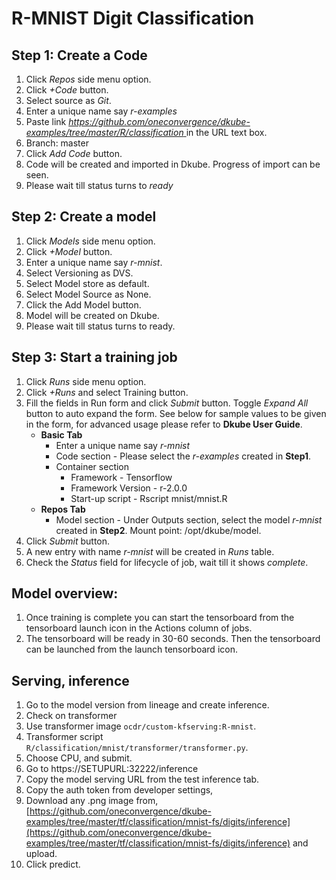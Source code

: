 # **R-MNIST Digit Classification**
## Step 1: Create a Code
1. Click *Repos* side menu option.
2. Click *+Code* button.
3. Select source as *Git*.
4. Enter a unique name say *r-examples*
5. Paste link *[https://github.com/oneconvergence/dkube-examples/tree/master/R/classification
 ](https://github.com/oneconvergence/dkube-examples/tree/master/R/classification)* in the URL text box.
6. Branch: master
7. Click *Add Code* button.
8. Code will be created and imported in Dkube. Progress of import can be seen.
9. Please wait till status turns to *ready*

## Step 2: Create a model
 1. Click *Models* side menu option.
 2. Click *+Model* button.
 3. Enter a unique name say *r-mnist*.
 4. Select Versioning as DVS. 
 5. Select Model store as default.
 6. Select Model Source as None.
 7. Click the Add Model button.
 8. Model will be created on Dkube.
 9. Please wait till status turns to ready.

## Step 3: Start a training job
 1. Click *Runs* side menu option.
 2. Click *+Runs* and select Training button.
 3. Fill the fields in Run form and click *Submit* button. Toggle *Expand All* button to auto expand the form. See below for sample values to be given in the form, for advanced usage please refer to **Dkube User Guide**.
    - **Basic Tab**
	   - Enter a unique name say *r-mnist*
	   - Code section - Please select the *r-examples* created in **Step1**.
       - Container section
		 - Framework - Tensorflow
		 - Framework Version - r-2.0.0
		 - Start-up script - Rscript mnist/mnist.R
    -  **Repos Tab**
	    - Model section - Under Outputs section, select the model *r-mnist* created in **Step2**. Mount point: /opt/dkube/model.
4. Click *Submit* button.
5. A new entry with name *r-mnist* will be created in *Runs* table.
6. Check the *Status* field for lifecycle of job, wait till it shows *complete*.

## Model overview: 
 1. Once training is complete you can start the tensorboard from the tensorboard launch icon in the Actions column of jobs. 
 2. The tensorboard will be ready in 30-60 seconds. Then the tensorboard can be launched from the launch tensorboard icon. 

## Serving, inference
 1. Go to the model version from lineage and create inference.
 2. Check on transformer
 3. Use transformer image `ocdr/custom-kfserving:R-mnist`.
 4. Transformer script `R/classification/mnist/transformer/transformer.py`.
 5. Choose CPU, and submit. 
 6. Go to https://SETUPURL:32222/inference
 7. Copy the model serving URL from the test inference tab.
 8. Copy the auth token from developer settings,
 9. Download any .png image from, [https://github.com/oneconvergence/dkube-examples/tree/master/tf/classification/mnist-fs/digits/inference](https://github.com/oneconvergence/dkube-examples/tree/master/tf/classification/mnist-fs/digits/inference) and upload.
 10. Click predict.

